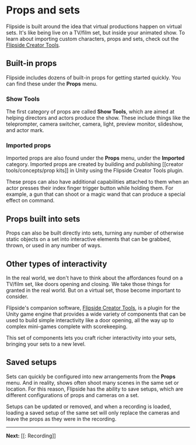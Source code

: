 # Props and sets

Flipside is built around the idea that virtual productions happen on virtual sets. It's like being live on a TV/film set, but inside your animated show. To learn about importing custom characters, props and sets, check out the [Flipside Creator Tools](/docs/2023.2/creator-tools).

## Built-in props

Flipside includes dozens of built-in props for getting started quickly. You can find these under the **Props** menu.

### Show Tools

The first category of props are called **Show Tools**, which are aimed at helping directors and actors produce the show. These include things like the teleprompter, camera switcher, camera, light, preview monitor, slideshow, and actor mark.

### Imported props

Imported props are also found under the **Props** menu, under the **Imported** category.
Imported props are created by building and publishing [[creator tools/concepts/prop kits]] in Unity using the Flipside Creator Tools plugin.

These props can also have additional capabilities attached to them when an actor presses their index finger trigger button while holding them. For example, a gun that can shoot or a magic wand that can produce a special effect on command.

## Props built into sets

Props can also be built directly into sets, turning any number of otherwise static objects on a set into interactive elements that can be grabbed, thrown, or used in any number of ways.

## Other types of interactivity

In the real world, we don't have to think about the affordances found on a TV/film set, like doors opening and closing. We take those things for granted in the real world. But on a virtual set, those become important to consider.

Flipside's companion software, [Flipside Creator Tools](/docs/2023.2/creator-tools), is a plugin for the Unity game engine that provides a wide variety of components that can be used to build simple interactivity like a door opening, all the way up to complex mini-games complete with scorekeeping.

This set of components lets you craft richer interactivity into your sets, bringing your sets to a new level.

## Saved setups

Sets can quickly be configured into new arrangements from the **Props** menu. And in reality, shows often shoot many scenes in the same set or location. For this reason, Flipside has the ability to save setups, which are different configurations of props and cameras on a set.

Setups can be updated or removed, and when a recording is loaded, loading a saved setup of the same set will only replace the cameras and leave the props as they were in the recording.

---

**Next:** [[: Recording]]

